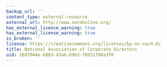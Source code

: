 ```yaml
---
backup_url: ''
content_type: external-resource
external_url: http://www.nacdonline.org/
has_external_licence_warning: true
has_external_license_warning: true
is_broken: ''
license: https://creativecommons.org/licenses/by-nc-sa/4.0/
title: National Association of Corporate Directors
uid: 16d7044e-b883-43a6-b9b3-78d31f98a3f8
---
```

